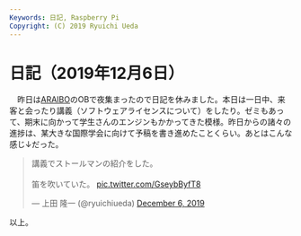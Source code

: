 ```yaml
---
Keywords: 日記, Raspberry Pi
Copyright: (C) 2019 Ryuichi Ueda
---
```


# 日記（2019年12月6日） 

　昨日は[ARAIBO](https://ja.wikipedia.org/wiki/%E4%B8%8A%E7%94%B0%E9%9A%86%E4%B8%80#cite_note-ARAIBO-28)のOBで夜集まったので日記を休みました。本日は一日中、来客と会ったり講義（ソフトウェアライセンスについて）をしたり。ゼミもあって、期末に向かって学生さんのエンジンもかかってきた模様。昨日からの諸々の進捗は、某大きな国際学会に向けて予稿を書き進めたことくらい。あとはこんな感じ↓だった。

<blockquote class="twitter-tweet" data-partner="tweetdeck"><p lang="ja" dir="ltr">講義でストールマンの紹介をした。<br><br>笛を吹いていた。 <a href="https://t.co/GseybByfT8">pic.twitter.com/GseybByfT8</a></p>&mdash; 上田 隆一 (@ryuichiueda) <a href="https://twitter.com/ryuichiueda/status/1202800451680210944?ref_src=twsrc%5Etfw">December 6, 2019</a></blockquote>
<script async src="https://platform.twitter.com/widgets.js" charset="utf-8"></script>


以上。
